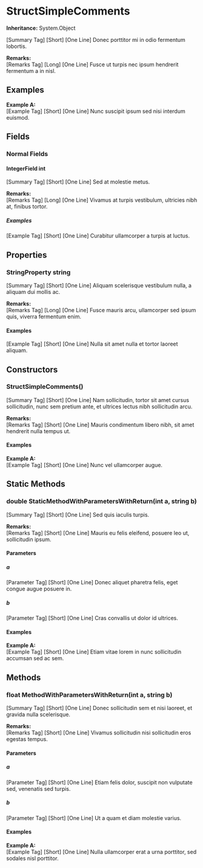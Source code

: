 # StructSimpleComments

**Inheritance:** System.Object  
  
[Summary Tag] [Short] [One Line] Donec porttitor mi in odio fermentum lobortis.

**Remarks:**  
[Remarks Tag] [Long] [One Line] Fusce ut turpis nec ipsum hendrerit fermentum a in nisl.

## Examples

**Example A:**  
[Example Tag] [Short] [One Line] Nunc suscipit ipsum sed nisi interdum euismod.

## Fields

### Normal Fields

#### IntegerField int

[Summary Tag] [Short] [One Line] Sed at molestie metus.

**Remarks:**  
[Remarks Tag] [Long] [One Line] Vivamus at turpis vestibulum, ultricies nibh at, finibus tortor.

##### Examples

[Example Tag] [Short] [One Line] Curabitur ullamcorper a turpis at luctus.

## Properties

### StringProperty string

[Summary Tag] [Short] [One Line] Aliquam scelerisque vestibulum nulla, a aliquam dui mollis ac.

**Remarks:**  
[Remarks Tag] [Long] [One Line] Fusce mauris arcu, ullamcorper sed ipsum quis, viverra fermentum enim.

#### Examples

[Example Tag] [Short] [One Line] Nulla sit amet nulla et tortor laoreet aliquam.

## Constructors

###  StructSimpleComments()

[Summary Tag] [Short] [One Line] Nam sollicitudin, tortor sit amet cursus sollicitudin, nunc sem pretium ante, et ultrices lectus nibh sollicitudin arcu.

**Remarks:**  
[Remarks Tag] [Short] [One Line] Mauris condimentum libero nibh, sit amet hendrerit nulla tempus ut.

#### Examples

**Example A:**  
[Example Tag] [Short] [One Line] Nunc vel ullamcorper augue.

## Static Methods

### double StaticMethodWithParametersWithReturn(int a, string b)

[Summary Tag] [Short] [One Line] Sed quis iaculis turpis.

**Remarks:**  
[Remarks Tag] [Short] [One Line] Mauris eu felis eleifend, posuere leo ut, sollicitudin ipsum.

#### Parameters

##### a

[Parameter Tag] [Short] [One Line] Donec aliquet pharetra felis, eget congue augue posuere in.

##### b

[Parameter Tag] [Short] [One Line] Cras convallis ut dolor id ultrices.

#### Examples

**Example A:**  
[Example Tag] [Short] [One Line] Etiam vitae lorem in nunc sollicitudin accumsan sed ac sem.

## Methods

### float MethodWithParametersWithReturn(int a, string b)

[Summary Tag] [Short] [One Line] Donec sollicitudin sem et nisi laoreet, et gravida nulla scelerisque.

**Remarks:**  
[Remarks Tag] [Short] [One Line] Vivamus sollicitudin nisi sollicitudin eros egestas tempus.

#### Parameters

##### a

[Parameter Tag] [Short] [One Line] Etiam felis dolor, suscipit non vulputate sed, venenatis sed turpis.

##### b

[Parameter Tag] [Short] [One Line] Ut a quam et diam molestie varius.

#### Examples

**Example A:**  
[Example Tag] [Short] [One Line] Nulla ullamcorper erat a urna porttitor, sed sodales nisl porttitor.

